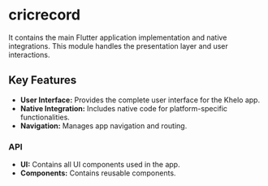 # cricrecord

It contains the main Flutter application implementation and native integrations. This module handles the presentation layer and user interactions.

## Key Features

- **User Interface:** Provides the complete user interface for the Khelo app.
- **Native Integration:** Includes native code for platform-specific functionalities.
- **Navigation:** Manages app navigation and routing.

### API

- **UI:** Contains all UI components used in the app.
- **Components:** Contains reusable components.
